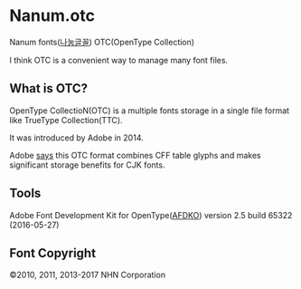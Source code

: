 Nanum.otc
=========

Nanum fonts([나눔글꼴](http://hangeul.naver.com/2017/nanum)) OTC(OpenType Collection)

I think OTC is a convenient way to manage many font files.

What is OTC?
------------

OpenType CollectioN(OTC) is a multiple fonts storage in a single file format like TrueType Collection(TTC).

It was introduced by Adobe in 2014.

Adobe [says](https://blogs.adobe.com/CCJKType/2014/01/otc.html) this OTC format combines CFF table glyphs and makes significant storage benefits for CJK fonts.

Tools
-----

Adobe Font Development Kit for OpenType([AFDKO](https://www.adobe.com/devnet/opentype/afdko.html)) version 2.5 build 65322 (2016-05-27)

Font Copyright
--------------

©2010, 2011, 2013-2017 NHN Corporation
